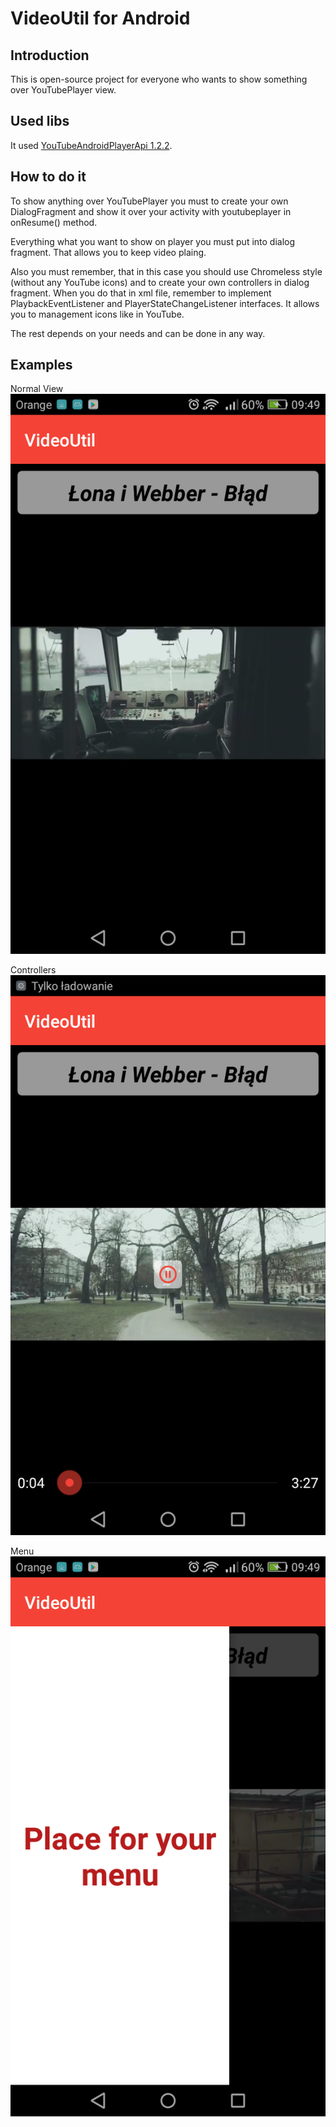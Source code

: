 # VideoUtil for Android

## Introduction

This is open-source project for everyone who wants to show something over YouTubePlayer view.

## Used libs

It used [YouTubeAndroidPlayerApi 1.2.2](https://developers.google.com/youtube/android/player/).

## How to do it

To show anything over YouTubePlayer you must to create your own DialogFragment and show it over your activity with youtubeplayer in onResume() method.

Everything what you want to show on player you must put into dialog fragment. That allows you to keep video plaing.

Also you must remember, that in this case you should use Chromeless style (without any YouTube icons) and to create your own controllers in dialog fragment. When you do that in xml file, remember to implement PlaybackEventListener and PlayerStateChangeListener interfaces. It allows you to management icons like in YouTube.

The rest depends on your needs and can be done in any way.

## Examples

Normal View
![Normal View](screenshots/normal_view.png)

Controllers
![Controllers](screenshots/controllers.png)

Menu
![Menu](screenshots/menu.png)